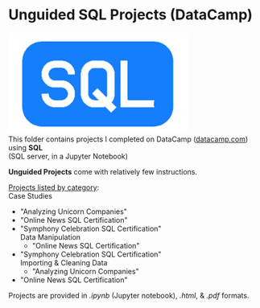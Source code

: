 # Unguided SQL Projects (DataCamp)  
![SQL Logo](../../../assets/SQL.png)   
This folder contains projects I completed on DataCamp ([datacamp.com](datacamp.com)) using **SQL**   
(SQL server, in a Jupyter Notebook)

**Unguided Projects** come with relatively few instructions.

<ins>Projects listed by category</ins>:   
Case Studies   
  - "Analyzing Unicorn Companies"   
- "Online News SQL Certification"   
- "Symphony Celebration SQL Certification"   
Data Manipulation   
  - "Online News SQL Certification"   
- "Symphony Celebration SQL Certification"   
Importing & Cleaning Data   
  - "Analyzing Unicorn Companies"   
- "Online News SQL Certification"   


Projects are provided in *.ipynb* (Jupyter notebook), *.html*, & *.pdf* formats.
